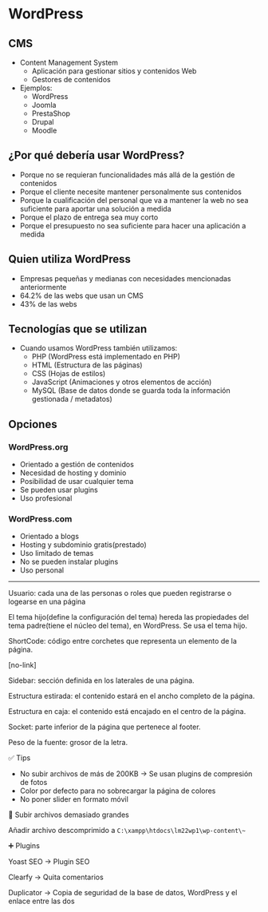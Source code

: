 # WordPress

## CMS

- Content Management System
    - Aplicación para gestionar sitios y contenidos Web
    - Gestores de contenidos
- Ejemplos:
    - WordPress
    - Joomla
    - PrestaShop
    - Drupal
    - Moodle

## ¿Por qué debería usar WordPress?

- Porque no se requieran funcionalidades más allá de la gestión de contenidos
- Porque el cliente necesite mantener personalmente sus contenidos
- Porque la cualificación del personal que va a mantener la web no sea suficiente para aportar una solución a medida
- Porque el plazo de entrega sea muy corto
- Porque el presupuesto no sea suficiente para hacer una aplicación a medida

## Quien utiliza WordPress

- Empresas pequeñas y medianas con necesidades mencionadas anteriormente
- 64.2% de las webs que usan un CMS
- 43% de las webs

## Tecnologías que se utilizan

- Cuando usamos WordPress también utilizamos:
    - PHP (WordPress está implementado en PHP)
    - HTML (Estructura de las páginas)
    - CSS (Hojas de estilos)
    - JavaScript (Animaciones y otros elementos de acción)
    - MySQL (Base de datos donde se guarda toda la información gestionada / metadatos)

## Opciones

### WordPress.org

- Orientado a gestión de contenidos
- Necesidad de hosting y dominio
- Posibilidad de usar cualquier tema
- Se pueden usar plugins
- Uso profesional

### WordPress.com

- Orientado a blogs
- Hosting y subdominio gratis(prestado)
- Uso limitado de temas
- No se pueden instalar plugins
- Uso personal

---

Usuario: cada una de las personas o roles que pueden registrarse o logearse en una página

El tema hijo(define la configuración del tema) hereda las propiedades del tema padre(tiene el núcleo del tema), en WordPress. Se usa el tema hijo.

ShortCode: código entre corchetes que representa un elemento de la página.

[no-link]

Sidebar: sección definida en los laterales de una página.

Estructura estirada: el contenido estará en el ancho completo de la página.

Estructura en caja: el contenido está encajado en el centro de la página.

Socket: parte inferior de la página que pertenece al footer.

Peso de la fuente: grosor de la letra.

<aside>
✅ Tips

- No subir archivos de más de 200KB → Se usan plugins de compresión de fotos
- Color por defecto para no sobrecargar la página de colores
- No poner slider en formato móvil

<aside>
📂 Subir archivos demasiado grandes

Añadir archivo descomprimido a `C:\xampp\htdocs\lm22wp1\wp-content\~`

</aside>

<aside>
➕ Plugins

Yoast SEO → Plugin SEO

Clearfy → Quita comentarios

Duplicator → Copia de seguridad de la base de datos, WordPress y el enlace entre las dos

</aside>

</aside>